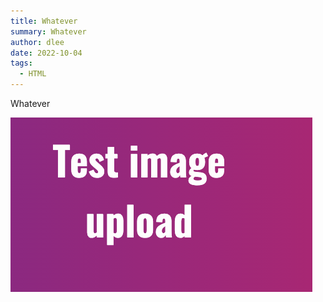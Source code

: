 ```yaml
---
title: Whatever
summary: Whatever
author: dlee
date: 2022-10-04
tags:
  - HTML
---
```

Whatever

![](./src/img/screenshot-2022-10-04-at-10.41.38.png)
